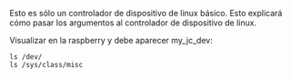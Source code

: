 Esto es sólo un controlador de dispositivo de linux básico. Esto explicará cómo pasar los argumentos al controlador de dispositivo de linux.


Visualizar en la raspberry y debe aparecer my_jc_dev:

    ls /dev/
    ls /sys/class/misc



